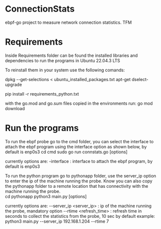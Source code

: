 # ConnectionStats
ebpf-go project to measure network connection statistics. TFM

# Requirements
Inside Requirements folder can be found the installed libraries and dependencies to run the programs in Ubuntu 22.04.3 LTS

To reinstall them in your system use the following comands:

dpkg --get-selections < ubuntu_installed_packages.txt
apt-get dselect-upgrade

pip install -r requirements_python.txt

with the go.mod and go.sum files copied in the environments run:
go mod download

# Run the programs
To run the ebpf probe go to the cmd folder, you can select the interface to attach the ebpf program using the interface option as shown below, by default is enp0s3
cd cmd
sudo go run connstats.go [options]

currently options are:
-interface <interface> : interface to attach the ebpf program, by default is enp0s3


To run the python program go to pythonapp folder, use the server_ip option to enter the ip of the machine running the probe. Know you can also copy the pythonapp folder to a remote location that has connectivity with the machine running the probe.  
cd pythonapp
python3 main.py [options]

currently options are:
--server_ip <server_ip> : ip of the machine running the probe, mandatory option
--rtime <refresh_time> : refresh time in seconds to collect the statistics from the probe, 10 sec by default
example: python3 main.py --server_ip 192.168.1.204 --rtime 7
